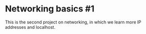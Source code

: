 # Networking basics #1

This is the second project on networking, in which we learn more IP addresses and localhost.
